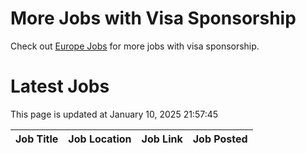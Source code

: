 # More Jobs with Visa Sponsorship

Check out [Europe Jobs](https://github.com/sureshparimi/europejobs#latest-jobs) for more jobs with visa sponsorship.

# Latest Jobs

This page is updated at January 10, 2025 21:57:45

| Job Title | Job Location | Job Link | Job Posted |
| --- | --- | --- | --- |
